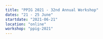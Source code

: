 ```yaml
---
title: "PPIG 2021 - 32nd Annual Workshop"
dates: "21 - 25 June"
startdate: "2021-06-21"
location: "online"
workshop: "ppig-2021"
---
```

